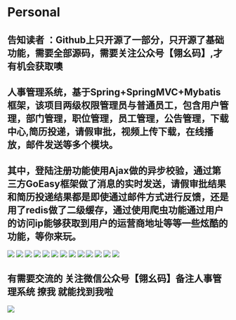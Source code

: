 # Personal
## 告知读者 ：Github上只开源了一部分，只开源了基础功能，需要全部源码，需要关注公众号【翎幺码】,才有机会获取噢
## 人事管理系统，基于Spring+SpringMVC+Mybatis框架，该项目两级权限管理员与普通员工，包含用户管理，部门管理，职位管理，员工管理，公告管理，下载中心,简历投递，请假审批，视频上传下载，在线播放，邮件发送等多个模块。
## 其中，登陆注册功能使用Ajax做的异步校验，通过第三方GoEasy框架做了消息的实时发送，请假审批结果和简历投递结果都是即使通过邮件方式进行反馈，还是用了redis做了二级缓存，通过使用爬虫功能通过用户的访问ip能够获取到用户的运营商地址等等一些炫酷的功能，等你来玩。
![](images/1.png)
![](images/2.png)
![](images/3.png)
![](images/4.png)
![](images/5.png)
![](images/6.png)
![](images/7.png)
![](images/01.png)
![](images/02.png)
![](images/03.png)
![](images/04.png)
![](images/05.png)
![](images/06.png)
## 有需要交流的 关注微信公众号【翎幺码】备注人事管理系统 撩我 就能找到我啦
![](images/qrcode_for_gh_12f50bd18152_258.jpg)
